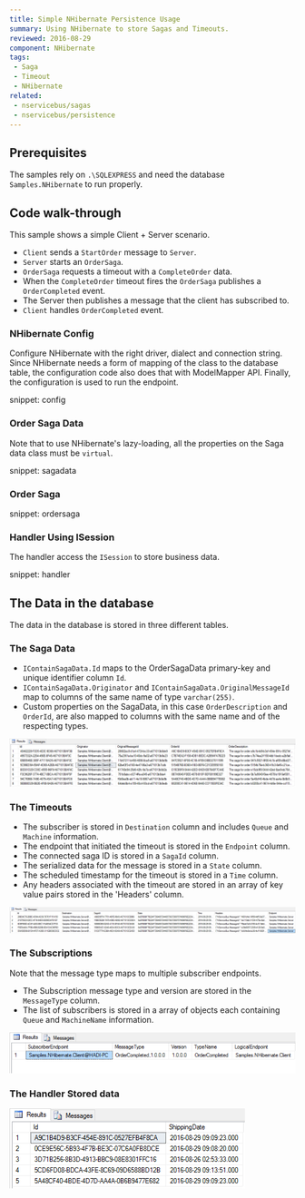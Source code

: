 ```yaml
---
title: Simple NHibernate Persistence Usage
summary: Using NHibernate to store Sagas and Timeouts.
reviewed: 2016-08-29
component: NHibernate
tags:
 - Saga
 - Timeout
 - NHibernate
related:
 - nservicebus/sagas
 - nservicebus/persistence
---
```



## Prerequisites

The samples rely on `.\SQLEXPRESS` and need the database `Samples.NHibernate` to run properly.


## Code walk-through

This sample shows a simple Client + Server scenario.

 * `Client` sends a `StartOrder` message to `Server`.
 * `Server` starts an `OrderSaga`.
 * `OrderSaga` requests a timeout with a `CompleteOrder` data.
 * When the `CompleteOrder` timeout fires the `OrderSaga` publishes a `OrderCompleted` event.
 * The Server then publishes a message that the client has subscribed to.
 * `Client` handles `OrderCompleted` event.


### NHibernate Config

Configure NHibernate with the right driver, dialect and connection string. Since NHibernate needs a form of mapping of the class to the database table, the configuration code also does that with ModelMapper API. Finally, the configuration is used to run the endpoint.

snippet: config


### Order Saga Data

Note that to use NHibernate's lazy-loading, all the properties on the Saga data class must be `virtual`.

snippet: sagadata


### Order Saga

snippet: ordersaga


### Handler Using ISession

The handler access the `ISession` to store business data.

snippet: handler


## The Data in the database

The data in the database is stored in three different tables.

### The Saga Data

 * `IContainSagaData.Id` maps to the OrderSagaData primary-key and unique identifier column `Id`.
 * `IContainSagaData.Originator` and `IContainSagaData.OriginalMessageId` map to columns of the same name of type `varchar(255)`.
 * Custom properties on the SagaData, in this case `OrderDescription` and `OrderId`, are also mapped to columns with the same name and of the respecting types.

![](sagadata.png)


### The Timeouts

 * The subscriber is stored in `Destination` column and includes `Queue` and `Machine` information.
 * The endpoint that initiated the timeout is stored in the `Endpoint` column.
 * The connected saga ID is stored in a `SagaId` column.
 * The serialized data for the message is stored in a `State` column.
 * The scheduled timestamp for the timeout is stored in a `Time` column.
 * Any headers associated with the timeout are stored in an array of key value pairs stored in the 'Headers' column.

![](timeouts.png)


### The Subscriptions

Note that the message type maps to multiple subscriber endpoints.

 * The Subscription message type and version are stored in the `MessageType` column.
 * The list of subscribers is stored in a array of objects each containing `Queue` and `MachineName` information.

![](subscriptions.png)


### The Handler Stored data

![](handlerdoc.png)

